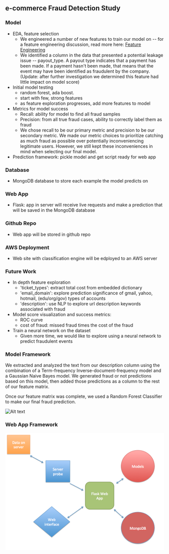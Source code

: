 ## e-commerce Fraud Detection Study

### Model
  * EDA, feature selection
      * We engineered a number of new features to train our model on -- for a feature engineering discussion, read more here: [Feature Engineering](/feature_engineering.md)
      * We identified a column in the data that presented a potential leakage issue -- payout_type.  A payout type indicates that a payment has been made.  If a payment hasn't been made, that means that the event may have been identified as fraudulent by the company.  (Update: after further investigation we determined this feature had little impact on model score)
  * Initial model testing
      * random forest, ada boost.
      * start with few, strong features
      * as feature exploration progresses, add more features to model
  * Metrics for model success
      * Recall: ability for model to find all fraud samples
      * Precision: from all true fraud cases, ability to correctly label them as fraud
      * We chose recall to be our primary metric and precision to be our secondary metric.  We made our metric choices to prioritize catching as much fraud as possible over potentially inconveniencing legitimate users.  However, we still kept these inconveniences in mind when selecting our final model.
  * Prediction framework: pickle model and get script ready for web app

### Database
  * MongoDB database to store each example the model predicts on

### Web App
  * Flask: app in server will receive live requests and make a prediction that will be saved in the MongoDB database

### Github Repo
  * Web app will be stored in github repo

### AWS Deployment
  * Web site with classification engine will be edployed to an AWS server

### Future Work
  * In depth feature exploration
      * 'ticket_types': extract total cost from embedded dictionary
      * 'email_domain': explore prediction significance of gmail, yahoo, hotmail, (edu/org/gov) types of accounts
      * 'description': use NLP to explore url description keywords associated with fraud
  * Model score visualization and success metrics:
      * ROC curve
      * cost of fraud: missed fraud times the cost of the fraud
  * Train a neural network on the dataset
      * Given more time, we would like to explore using a neural network to predict fraudulent events


### Model Framework
We extracted and analyzed the text from our description column using the combination of a Term-frequency Inverse-document-frequency model and a Gaussian Naive Bayes model.  We generated fraud or not predictions based on this model, then added those predictions as a column to the rest of our feature matrix.

Once our feature matrix was complete, we used a Random Forest Classifier to make our final fraud prediction.

![Alt text](https://github.com/jpcenteno80/fraud_detection/blob/master/images/flowchart.png)

### Web App Framework

![Alt text](/images/web_app_flow.png)
